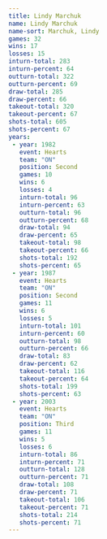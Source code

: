 ```yaml
---
title: Lindy Marchuk
name: Lindy Marchuk
name-sort: Marchuk, Lindy
games: 32
wins: 17
losses: 15
inturn-total: 283
inturn-percent: 64
outturn-total: 322
outturn-percent: 69
draw-total: 285
draw-percent: 66
takeout-total: 320
takeout-percent: 67
shots-total: 605
shots-percent: 67
years:
 - year: 1982
   event: Hearts
   team: "ON"
   position: Second
   games: 10
   wins: 6
   losses: 4
   inturn-total: 96
   inturn-percent: 63
   outturn-total: 96
   outturn-percent: 68
   draw-total: 94
   draw-percent: 65
   takeout-total: 98
   takeout-percent: 66
   shots-total: 192
   shots-percent: 65
 - year: 1987
   event: Hearts
   team: "ON"
   position: Second
   games: 11
   wins: 6
   losses: 5
   inturn-total: 101
   inturn-percent: 60
   outturn-total: 98
   outturn-percent: 66
   draw-total: 83
   draw-percent: 62
   takeout-total: 116
   takeout-percent: 64
   shots-total: 199
   shots-percent: 63
 - year: 2003
   event: Hearts
   team: "ON"
   position: Third
   games: 11
   wins: 5
   losses: 6
   inturn-total: 86
   inturn-percent: 71
   outturn-total: 128
   outturn-percent: 71
   draw-total: 108
   draw-percent: 71
   takeout-total: 106
   takeout-percent: 71
   shots-total: 214
   shots-percent: 71
---
```

